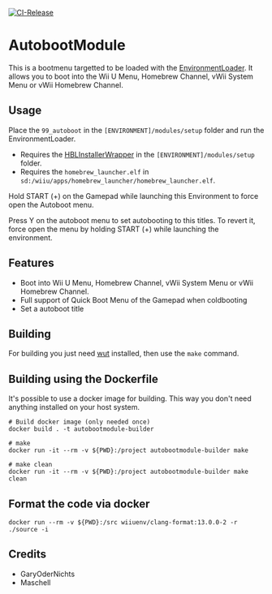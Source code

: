 [![CI-Release](https://github.com/wiiu-env/AutobootModule/actions/workflows/ci.yml/badge.svg)](https://github.com/wiiu-env/AutobootModule/actions/workflows/ci.yml)
# AutobootModule
This is a bootmenu targetted to be loaded with the [EnvironmentLoader](https://github.com/wiiu-env/EnvironmentLoader). It allows you to boot into the Wii U Menu, Homebrew Channel, vWii System Menu or vWii Homebrew Channel.

## Usage
Place the `99_autoboot` in the `[ENVIRONMENT]/modules/setup` folder and run the EnvironmentLoader. 
- Requires the [HBLInstallerWrapper](https://github.com/wiiu-env/HBLInstallerWrapper) in the `[ENVIRONMENT]/modules/setup` folder.
- Requires the `homebrew_launcher.elf` in `sd:/wiiu/apps/homebrew_launcher/homebrew_launcher.elf`. 

Hold START (+) on the Gamepad while launching this Environment to force open the Autoboot menu.

Press Y on the autoboot menu to set autobooting to this titles. To revert it, force open the menu by holding START (+) while launching the environment.

## Features
- Boot into Wii U Menu, Homebrew Channel, vWii System Menu or vWii Homebrew Channel.
- Full support of Quick Boot Menu of the Gamepad when coldbooting
- Set a autoboot title

## Building
For building you just need [wut](https://github.com/devkitPro/wut/) installed, then use the `make` command.

## Building using the Dockerfile

It's possible to use a docker image for building. This way you don't need anything installed on your host system.

```
# Build docker image (only needed once)
docker build . -t autobootmodule-builder

# make 
docker run -it --rm -v ${PWD}:/project autobootmodule-builder make

# make clean
docker run -it --rm -v ${PWD}:/project autobootmodule-builder make clean
```

## Format the code via docker

`docker run --rm -v ${PWD}:/src wiiuenv/clang-format:13.0.0-2 -r ./source -i`

## Credits
- GaryOderNichts
- Maschell